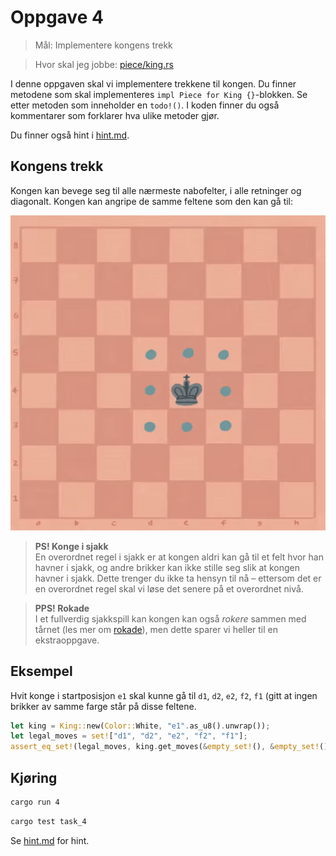 # Oppgave 4
> Mål: Implementere kongens trekk

> Hvor skal jeg jobbe: [piece/king.rs](piece/king.rs)

I denne oppgaven skal vi implementere trekkene til kongen. Du finner metodene som skal
implementeres `impl Piece for King {}`-blokken. Se etter metoden som inneholder en `todo!()`. I koden finner du
også kommentarer som forklarer hva ulike metoder gjør.

Du finner også hint i [hint.md](hint.md).

## Kongens trekk
Kongen kan bevege seg til alle nærmeste nabofelter, i alle retninger og diagonalt. Kongen kan angripe de samme 
feltene som den kan gå til:

![Kongetrekk](../../images/moves/king.gif)

> **PS! Konge i sjakk**  
> En overordnet regel i sjakk er at kongen aldri kan gå til et felt hvor han havner i sjakk, og andre brikker kan 
> ikke stille seg slik at kongen havner i sjakk. Dette trenger du ikke ta hensyn til nå – ettersom det er en 
> overordnet regel skal vi løse det senere på et overordnet nivå.

> **PPS! Rokade**  
> I et fullverdig sjakkspill kan kongen kan også *rokere* sammen med tårnet (les mer om
> [rokade](https://no.wikipedia.org/wiki/Rokade)), men dette sparer vi heller til en ekstraoppgave.


## Eksempel
Hvit konge i startposisjon `e1` skal kunne gå til `d1`, `d2`, `e2`, `f2`, `f1` (gitt at ingen
brikker av samme farge står på disse feltene.

```rust
let king = King::new(Color::White, "e1".as_u8().unwrap());
let legal_moves = set!["d1", "d2", "e2", "f2", "f1"];
assert_eq_set!(legal_moves, king.get_moves(&empty_set!(), &empty_set!());
```

## Kjøring
```bash
cargo run 4
```
```bash
cargo test task_4
```

Se [hint.md](hint.md) for hint.